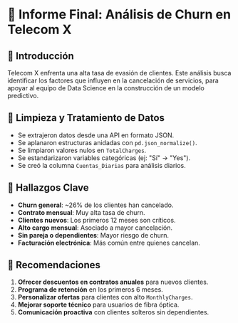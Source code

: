 # 📌 Informe Final: Análisis de Churn en Telecom X

## 🔹 Introducción
Telecom X enfrenta una alta tasa de evasión de clientes. Este análisis busca identificar los factores que influyen en la cancelación de servicios, para apoyar al equipo de Data Science en la construcción de un modelo predictivo.

## 🔹 Limpieza y Tratamiento de Datos
- Se extrajeron datos desde una API en formato JSON.
- Se aplanaron estructuras anidadas con `pd.json_normalize()`.
- Se limpiaron valores nulos en `TotalCharges`.
- Se estandarizaron variables categóricas (ej: "Sí" → "Yes").
- Se creó la columna `Cuentas_Diarias` para análisis diarios.

## 🔹 Hallazgos Clave
- **Churn general**: ~26% de los clientes han cancelado.
- **Contrato mensual**: Muy alta tasa de churn.
- **Clientes nuevos**: Los primeros 12 meses son críticos.
- **Alto cargo mensual**: Asociado a mayor cancelación.
- **Sin pareja o dependientes**: Mayor riesgo de churn.
- **Facturación electrónica**: Más común entre quienes cancelan.

## 🔹 Recomendaciones
1. **Ofrecer descuentos en contratos anuales** para nuevos clientes.
2. **Programa de retención** en los primeros 6 meses.
3. **Personalizar ofertas** para clientes con alto `MonthlyCharges`.
4. **Mejorar soporte técnico** para usuarios de fibra óptica.
5. **Comunicación proactiva** con clientes solteros sin dependientes.
